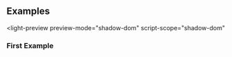 ---
---


<kr-layout hidden></kr-layout>

## Examples

<light-preview
  preview-mode="shadow-dom"
  script-scope="shadow-dom"
>
  <script slot="code" type="text/plain">
    <kr-layout></kr-layout>
  </script>
</light-preview>

### First Example
